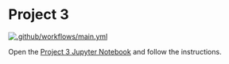 # Project 3

[![.github/workflows/main.yml](https://github.com/PGE311/project3/actions/workflows/main.yml/badge.svg)](https://github.com/PGE311/project3/actions/workflows/main.yml)

Open the [Project 3 Jupyter Notebook](project3.ipynb) and follow the instructions.
